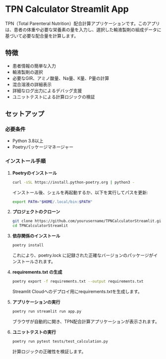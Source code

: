 # TPN Calculator Streamlit App

TPN（Total Parenteral Nutrition）配合計算アプリケーションです。このアプリは、患者の体重や必要な栄養素の量を入力し、選択した輸液製剤の組成データに基づいて必要な配合量を計算します。

## 特徴

- 患者情報の簡単な入力
- 輸液製剤の選択
- 必要なGIR、アミノ酸量、Na量、K量、P量の計算
- 混合溶液の詳細表示
- 詳細なログ出力によるデバッグ支援
- ユニットテストによる計算ロジックの検証

## セットアップ

### 必要条件

- Python 3.8以上
- Poetryパッケージマネージャー

### インストール手順

1. **Poetryのインストール**
   ```bash
   curl -sSL https://install.python-poetry.org | python3 -
   ```
   インストール後、シェルを再起動するか、以下を実行してパスを更新:
   ```bash
   export PATH="$HOME/.local/bin:$PATH"
   ```

2. **プロジェクトのクローン**
   ```bash
   git clone https://github.com/yourusername/TPNCalculatorStreamlit.git
   cd TPNCalculatorStreamlit
   ```

3. **依存関係のインストール**
   ```bash
   poetry install
   ```
   これにより、poetry.lock に記録された正確なバージョンのパッケージがインストールされます。

4. **requirements.txt の生成**
   ```bash
   poetry export -f requirements.txt --output requirements.txt
   ```
   Streamlit Cloudへのデプロイ用にrequirements.txtを生成します。

5. **アプリケーションの実行**
   ```bash
   poetry run streamlit run app.py
   ```
   ブラウザが自動的に開き、TPN配合計算アプリケーションが表示されます。

6. **ユニットテストの実行**
   ```bash
   poetry run pytest tests/test_calculation.py
   ```
   計算ロジックの正確性を検証します。